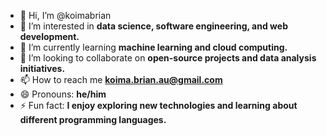 - 👋 Hi, I’m @koimabrian
- 👀 I’m interested in **data science, software engineering, and web development.**
- 🌱 I’m currently learning **machine learning and cloud computing.**
- 💞️ I’m looking to collaborate on **open-source projects and data analysis initiatives.**
- 📫 How to reach me **koima.brian.au@gmail.com**
- 😄 Pronouns: **he/him**
- ⚡ Fun fact: **I enjoy exploring new technologies and learning about different programming languages.** 

<!---
koimabrian/koimabrian is a ✨ special ✨ repository because its `README.md` (this file) appears on your GitHub profile.
You can click the Preview link to take a look at your changes.
--->
